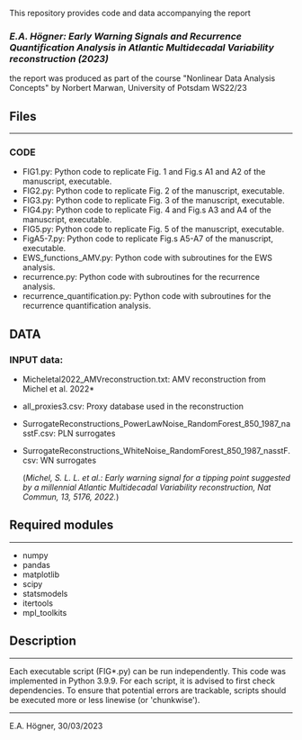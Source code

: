 This repository provides code and data accompanying the report
### *E.A. Högner: Early Warning Signals and Recurrence Quantification Analysis in Atlantic Multidecadal Variability reconstruction (2023)*

the report was produced as part of the course "Nonlinear Data Analysis Concepts" by Norbert Marwan, University of Potsdam WS22/23

## Files
_______________

### CODE
*  FIG1.py:				Python code to replicate Fig. 1 and Fig.s A1 and A2 of the manuscript, executable.
*  FIG2.py:				Python code to replicate Fig. 2 of the manuscript, executable.
*  FIG3.py:				Python code to replicate Fig. 3 of the manuscript, executable.
*  FIG4.py:				Python code to replicate Fig. 4 and Fig.s A3 and A4 of the manuscript, executable.
*  FIG5.py:				Python code to replicate Fig. 5 of the manuscript, executable.
*  FigA5-7.py:				Python code to replicate Fig.s A5-A7 of the manuscript, executable.
*  EWS_functions_AMV.py:				Python code with subroutines for the EWS analysis.
*  recurrence.py:		Python code with subroutines for the recurrence analysis.
*  recurrence_quantification.py: Python code with subroutines for the recurrence quantification analysis.

## DATA
### INPUT data:
*  Micheletal2022_AMVreconstruction.txt:					                            AMV reconstruction from Michel et al. 2022*
*  all_proxies3.csv:															                            Proxy database used in the reconstruction
*  SurrogateReconstructions_PowerLawNoise_RandomForest_850_1987_nasstF.csv:		PLN surrogates
*  SurrogateReconstructions_WhiteNoise_RandomForest_850_1987_nasstF.csv: 		  WN surrogates
		
    (*Michel, S. L. L. et al.: Early warning signal for a tipping point suggested by a millennial Atlantic Multidecadal Variability reconstruction, Nat Commun, 13, 5176, 2022.*)


## Required modules
_______________

* numpy
* pandas
* matplotlib
* scipy
* statsmodels
* itertools
* mpl_toolkits


## Description
_______________

Each executable script (FIG*.py) can be run independently.
This code was implemented in Python 3.9.9. For each script, it is advised to first check dependencies. 
To ensure that potential errors are trackable, scripts should be executed more or less linewise (or 'chunkwise').

_________________________
E.A. Högner, 30/03/2023
